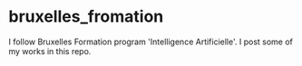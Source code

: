 # bruxelles_fromation
I follow Bruxelles Formation program 'Intelligence Artificielle'.
I post some of my works in this repo.
